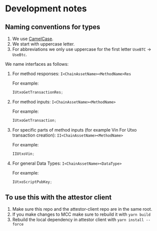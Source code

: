 # Development notes

## Naming conventions for types

1. We use [CamelCase](https://en.wikipedia.org/wiki/Camel_case).
2. We start with uppercase letter.
3. For abbreviations we only use uppercase for the first letter `UseBTC` -> `UseBtc`.

We name interfaces as follows:

1. For method responses: `I<ChainAssetName><MethodName>Res`

   For example:

   ```javascript
   IUtxoGetTransactionRes;
   ```

2. For method inputs: `I<ChainAssetName><MethodName>`

   For example:

   ```javascript
   IUtxoGetTransaction;
   ```

3. For specific parts of method inputs (for example Vin For Utxo transaction creation): `II<ChainAssetName><MethodName>`

   For example:

   ```javascript
   IIUtxoVin;
   ```

4. For general Data Types: `I<ChainAssetName><DataType>`

   For example:

   ```javascript
   IUtxoScriptPubKey;
   ```

## To use this with the attestor client

1. Make sure this repo and the attestor-client repo are in the same root.
2. If you make changes to MCC make sure to rebuild it with `yarn build`
3. Rebuild the local dependency in attestor client with `yarn install --force`
